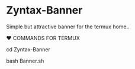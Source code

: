 # Zyntax-Banner
Simple but attractive banner for the termux home..

:heart: COMMANDS FOR TERMUX

cd Zyntax-Banner
>>
bash Banner.sh
